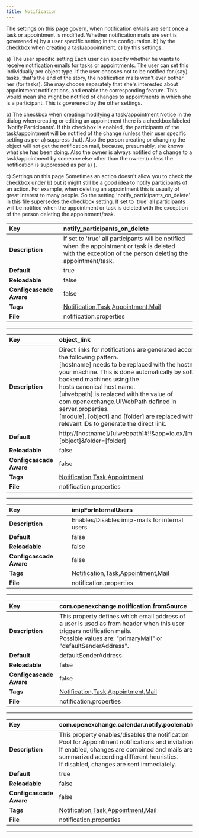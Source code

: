 ```yaml
---
title: Notification
---
```


The settings on this page govern, when notification eMails are sent once a task or appointment is modified.
Whether notification mails are sent is goverened 
a) by a user specific setting in the configuration. 
b) by the checkbox when creating a task/appointment.
c) by this settings.

a) The user specific setting
Each user can specify whether he wants to receive notification emails for tasks or appointments. The user can
set this individually per object type. If the user chooses not to be notified for (say) tasks, that's the end of
the story, the notification mails won't ever bother her (for tasks). She may choose separately that she's interested
about appointment notifications, and enable the corresponding feature. This would mean she might be notified of changes
to appointments in which she is a participant. This is goverened by the other settings.

b) The checkbox when creating/modifying a task/appointment
Notice in the dialog when creating or editing an appointment there is a checkbox labeled 'Notify Participants'.
If this checkbox is enabled, the participants of the task/appointment will be notified of the change (unless their
user specific setting as per a) suppress that). Also the person creating or changing the object will not get the
notification mail, because, presumably, she knows what she has been doing. Also the owner is always notified
of a change to a task/appointment by someone else other than the owner (unless the notification is suppressed as per a) ).

c) Settings on this page
Sometimes an action doesn't allow you to check the checkbox under b) but it might still be a good idea to notify
participants of an action. For example, when deleting an appointment this is usually of great interest to many people.
So the setting 'notify_participants_on_delete' in this file supersedes the checkbox setting. If set to 'true' all
participants will be notified when the appointment or task is deleted with the exception of the person deleting
the appointment/task.


| __Key__ | notify_participants_on_delete |
|:----------------|:--------|
| __Description__ | If set to 'true' all participants will be notified when the appointment or task is deleted <br>with the exception of the person deleting the appointment/task.<br> |
| __Default__ | true |
| __Reloadable__ | false |
| __Configcascade Aware__ | false |
| __Tags__ | <a href="https://documentation.open-xchange.com/latest/middleware/configuration/tags/Notification.html">Notification</a>,<a href="https://documentation.open-xchange.com/latest/middleware/configuration/tags/Task.html">Task</a>,<a href="https://documentation.open-xchange.com/latest/middleware/configuration/tags/Appointment.html">Appointment</a>,<a href="https://documentation.open-xchange.com/latest/middleware/configuration/tags/Mail.html">Mail</a> |
| __File__ | notification.properties |

---
| __Key__ | object_link |
|:----------------|:--------|
| __Description__ | Direct links for notifications are generated according to the following pattern.<br>[hostname] needs to be replaced with the hostname of your machine. This is done automatically by software on backend machines using the<br>hosts canonical host name.<br>[uiwebpath] is replaced with the value of com.openexchange.UIWebPath defined in server.properties.<br>[module], [object] and [folder] are replaced with the relevant IDs to generate the direct link.<br> |
| __Default__ | http://[hostname]/[uiwebpath]#!!&app=io.ox/[module]&id=[object]&folder=[folder] |
| __Reloadable__ | false |
| __Configcascade Aware__ | false |
| __Tags__ | <a href="https://documentation.open-xchange.com/latest/middleware/configuration/tags/Notification.html">Notification</a>,<a href="https://documentation.open-xchange.com/latest/middleware/configuration/tags/Task.html">Task</a>,<a href="https://documentation.open-xchange.com/latest/middleware/configuration/tags/Appointment.html">Appointment</a> |
| __File__ | notification.properties |

---
| __Key__ | imipForInternalUsers |
|:----------------|:--------|
| __Description__ | Enables/Disables imip-mails for internal users.<br> |
| __Default__ | false |
| __Reloadable__ | false |
| __Configcascade Aware__ | false |
| __Tags__ | <a href="https://documentation.open-xchange.com/latest/middleware/configuration/tags/Notification.html">Notification</a>,<a href="https://documentation.open-xchange.com/latest/middleware/configuration/tags/Task.html">Task</a>,<a href="https://documentation.open-xchange.com/latest/middleware/configuration/tags/Appointment.html">Appointment</a>,<a href="https://documentation.open-xchange.com/latest/middleware/configuration/tags/Mail.html">Mail</a> |
| __File__ | notification.properties |

---
| __Key__ | com.openexchange.notification.fromSource |
|:----------------|:--------|
| __Description__ | This property defines which email address of a user is used as from header when this user triggers notification mails.<br>Possible values are: "primaryMail" or "defaultSenderAddress".<br> |
| __Default__ | defaultSenderAddress |
| __Reloadable__ | false |
| __Configcascade Aware__ | false |
| __Tags__ | <a href="https://documentation.open-xchange.com/latest/middleware/configuration/tags/Notification.html">Notification</a>,<a href="https://documentation.open-xchange.com/latest/middleware/configuration/tags/Task.html">Task</a>,<a href="https://documentation.open-xchange.com/latest/middleware/configuration/tags/Appointment.html">Appointment</a>,<a href="https://documentation.open-xchange.com/latest/middleware/configuration/tags/Mail.html">Mail</a> |
| __File__ | notification.properties |

---
| __Key__ | com.openexchange.calendar.notify.poolenabled |
|:----------------|:--------|
| __Description__ | This property enables/disables the notification Pool for Appointment notifications and invitations.<br>If enabled, changes are combined and mails are summarized according different heuristics.<br>If disabled, changes are sent immediately.<br> |
| __Default__ | true |
| __Reloadable__ | false |
| __Configcascade Aware__ | false |
| __Tags__ | <a href="https://documentation.open-xchange.com/latest/middleware/configuration/tags/Notification.html">Notification</a>,<a href="https://documentation.open-xchange.com/latest/middleware/configuration/tags/Task.html">Task</a>,<a href="https://documentation.open-xchange.com/latest/middleware/configuration/tags/Appointment.html">Appointment</a>,<a href="https://documentation.open-xchange.com/latest/middleware/configuration/tags/Mail.html">Mail</a> |
| __File__ | notification.properties |

---

